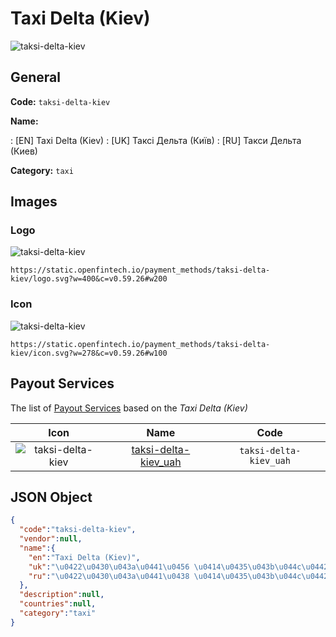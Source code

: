 
# Taxi Delta (Kiev) 
![taksi-delta-kiev](https://static.openfintech.io/payment_methods/taksi-delta-kiev/logo.svg?w=400&c=v0.59.26#w200)  

## General 
**Code:** `taksi-delta-kiev` 
 
**Name:** 
 
:	[EN] Taxi Delta (Kiev) 
:	[UK] Таксі Дельта (Київ) 
:	[RU] Такси Дельта (Киев) 
 
**Category:** `taxi` 
 

## Images 

### Logo 
![taksi-delta-kiev](https://static.openfintech.io/payment_methods/taksi-delta-kiev/logo.svg?w=400&c=v0.59.26#w200)  

```
https://static.openfintech.io/payment_methods/taksi-delta-kiev/logo.svg?w=400&c=v0.59.26#w200
```  

### Icon 
![taksi-delta-kiev](https://static.openfintech.io/payment_methods/taksi-delta-kiev/icon.svg?w=278&c=v0.59.26#w100)  

```
https://static.openfintech.io/payment_methods/taksi-delta-kiev/icon.svg?w=278&c=v0.59.26#w100
```  

## Payout Services 
 
The list of [Payout Services](/payout-services/) based on the _Taxi Delta (Kiev)_ 

|Icon|Name|Code| 
|:---:|:---:|:---:| 
|![taksi-delta-kiev](https://static.openfintech.io/payout_methods/taksi-delta-kiev/icon.png?w=278&c=v0.59.26#w40) |[taksi-delta-kiev_uah](/payout-services/taksi-delta-kiev_uah/)|`taksi-delta-kiev_uah`| 
 

## JSON Object 

```json
{
  "code":"taksi-delta-kiev",
  "vendor":null,
  "name":{
    "en":"Taxi Delta (Kiev)",
    "uk":"\u0422\u0430\u043a\u0441\u0456 \u0414\u0435\u043b\u044c\u0442\u0430 (\u041a\u0438\u0457\u0432)",
    "ru":"\u0422\u0430\u043a\u0441\u0438 \u0414\u0435\u043b\u044c\u0442\u0430 (\u041a\u0438\u0435\u0432)"
  },
  "description":null,
  "countries":null,
  "category":"taxi"
}
```  
